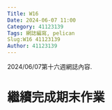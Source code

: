```yaml
---
Title: W16
Date: 2024-06-07 11:00
Category: 41123139
Tags: 網誌編寫, pelican
Slug:W16 41123139
Author: 41123139
---
```


2024/06/07第十六週網誌內容.

<!-- PELICAN_END_SUMMARY -->

# 繼續完成期末作業